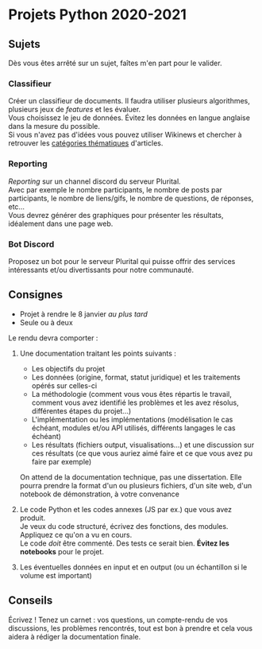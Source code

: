 # Projets Python 2020-2021

## Sujets

Dès vous êtes arrêté sur un sujet, faîtes m'en part pour le valider.

### Classifieur

Créer un classifieur de documents. 
Il faudra utiliser plusieurs algorithmes, plusieurs jeux de *features* et les évaluer.  
Vous choisissez le jeu de données. Évitez les données en langue anglaise dans la mesure du possible.  
Si vous n'avez pas d'idées vous pouvez utiliser Wikinews et chercher à retrouver les [catégories
thématiques](https://fr.wikinews.org/wiki/Page:Sommaire) d'articles.

### Reporting

*Reporting* sur un channel discord du serveur Plurital.  
Avec par exemple le nombre participants, le nombre de posts par participants, le nombre de liens/gifs, le nombre de questions, de réponses, etc…  
Vous devrez générer des graphiques pour présenter les résultats, idéalement dans une page web.

### Bot Discord

Proposez un bot pour le serveur Plurital qui puisse offrir des services intéressants et/ou divertissants pour notre communauté.


## Consignes

- Projet à rendre le 8 janvier *au plus tard*
- Seule ou à deux 

Le rendu devra comporter :

1. Une documentation traitant les points suivants :

   - Les objectifs du projet
   - Les données (origine, format, statut juridique) et les traitements opérés
     sur celles-ci
   - La méthodologie (comment vous vous êtes répartis le travail, comment vous
     avez identifié les problèmes et les avez résolus, différentes étapes du
     projet…)
   - L'implémentation ou les implémentations (modélisation le cas échéant,
     modules et/ou API utilisés, différents langages le cas échéant)
   - Les résultats (fichiers output, visualisations…) et une discussion sur ces
     résultats (ce que vous auriez aimé faire et ce que vous avez pu faire par
     exemple)

   On attend de la documentation technique, pas une dissertation. Elle pourra
   prendre la format d'un ou plusieurs fichiers, d'un site web, d'un notebook de
   démonstration, à votre convenance

2. Le code Python et les codes annexes (JS par ex.) que vous avez produit.  
   Je veux du code structuré, écrivez des fonctions, des modules. Appliquez ce qu'on a vu en cours.  
   Le code *doit* être commenté. Des tests ce serait bien. **Évitez les
   notebooks** pour le projet.

3. Les éventuelles données en input et en output (ou un échantillon si le volume
   est important)

## Conseils

Écrivez ! Tenez un carnet : vos questions, un compte-rendu de vos discussions,
les problèmes rencontrés, tout est bon à prendre et cela vous aidera à rédiger
la documentation finale.